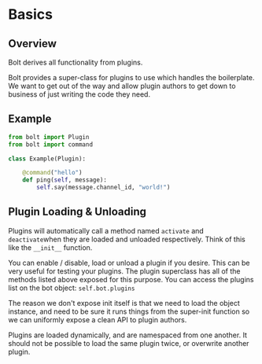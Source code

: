 # Basics

## Overview

Bolt derives all functionality from plugins. 

Bolt provides a super-class for plugins to use which handles the boilerplate. We want to get out of the way and allow plugin authors to get down to business of just writing the code they need.

## Example

```python
from bolt import Plugin
from bolt import command

class Example(Plugin):

    @command("hello")
    def ping(self, message):
        self.say(message.channel_id, "world!")
```

## Plugin Loading & Unloading

 Plugins will automatically call a method named `activate` and `deactivate`when they are loaded and unloaded respectively. Think of this like the `__init__` function.

You can enable / disable, load or unload a plugin if you desire. This can be very useful for testing your plugins. The plugin superclass has all of the methods listed above exposed for this purpose. You can access the plugins list on the bot object: `self.bot.plugins`

The reason we don't expose init itself is that we need to load the object instance, and need to be sure it runs things from the super-init function so we can uniformly expose a clean API to plugin authors.

Plugins are loaded dynamically, and are namespaced from one another. It should not be possible to load the same plugin twice, or overwrite another plugin.



